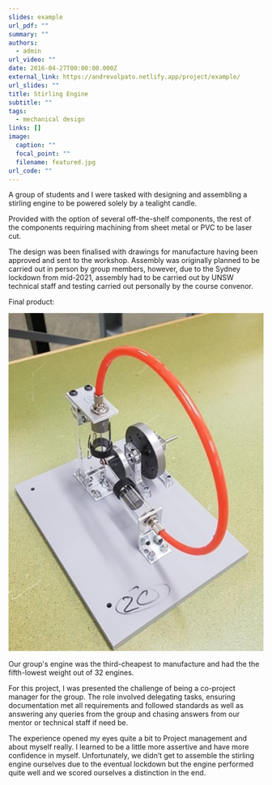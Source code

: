```yaml
---
slides: example
url_pdf: ""
summary: ""
authors:
  - admin
url_video: ""
date: 2016-04-27T00:00:00.000Z
external_link: https://andrevolpato.netlify.app/project/example/
url_slides: ""
title: Stirling Engine
subtitle: ""
tags:
  - mechanical design
links: []
image:
  caption: ""
  focal_point: ""
  filename: featured.jpg
url_code: ""
---
```

A group of students and I were tasked with designing and assembling a stirling engine to be powered solely by a tealight candle.

Provided with the option of several off-the-shelf components, the rest of the components requiring machining from sheet metal or PVC to be laser cut.

The design was been finalised with drawings for manufacture having been approved and sent to the workshop. Assembly was originally planned to be carried out in person by group members, however, due to the Sydney lockdown from mid-2021, assembly had to be carried out by UNSW technical staff and testing carried out personally by the course convenor.

Final product:

![](picture1.jpg)

Our group's engine was the third-cheapest to manufacture and had the the fifth-lowest weight out of 32 engines.

For this project, I was presented the challenge of being a co-project manager for the group. The role involved delegating tasks, ensuring documentation met all requirements and followed standards as well as answering any queries from the group and chasing answers from our mentor or technical staff if need be.

The experience opened my eyes quite a bit to Project management and about myself really. I learned to be a little more assertive and have more confidence in myself. Unfortunately, we didn’t get to assemble the stirling engine ourselves due to the eventual lockdown but the engine performed quite well and we scored ourselves a distinction in the end.